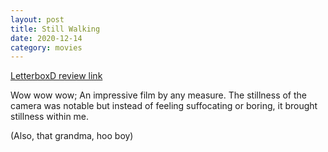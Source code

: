 ```yaml
---
layout: post
title: Still Walking
date: 2020-12-14
category: movies
---
```

 
[LetterboxD review link](https://letterboxd.com/samarthbhaskar/film/still-walking/)

Wow wow wow; An impressive film by any measure. The stillness of the camera was notable but instead of feeling suffocating or boring, it brought stillness within me. 

(Also, that grandma, hoo boy)